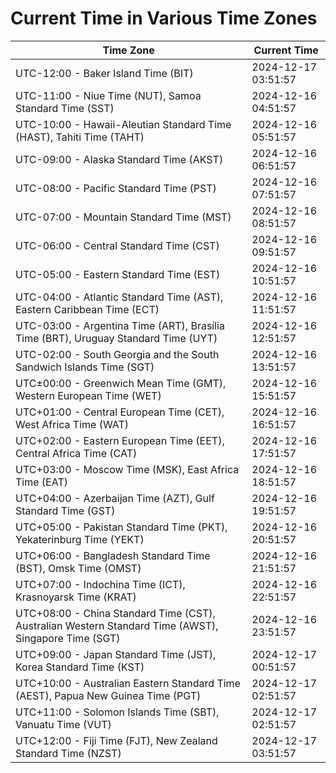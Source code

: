 # Current Time in Various Time Zones

| Time Zone | Current Time |
|-----------|--------------|
| UTC-12:00 - Baker Island Time (BIT) | 2024-12-17 03:51:57 |
| UTC-11:00 - Niue Time (NUT), Samoa Standard Time (SST) | 2024-12-16 04:51:57 |
| UTC-10:00 - Hawaii-Aleutian Standard Time (HAST), Tahiti Time (TAHT) | 2024-12-16 05:51:57 |
| UTC-09:00 - Alaska Standard Time (AKST) | 2024-12-16 06:51:57 |
| UTC-08:00 - Pacific Standard Time (PST) | 2024-12-16 07:51:57 |
| UTC-07:00 - Mountain Standard Time (MST) | 2024-12-16 08:51:57 |
| UTC-06:00 - Central Standard Time (CST) | 2024-12-16 09:51:57 |
| UTC-05:00 - Eastern Standard Time (EST) | 2024-12-16 10:51:57 |
| UTC-04:00 - Atlantic Standard Time (AST), Eastern Caribbean Time (ECT) | 2024-12-16 11:51:57 |
| UTC-03:00 - Argentina Time (ART), Brasília Time (BRT), Uruguay Standard Time (UYT) | 2024-12-16 12:51:57 |
| UTC-02:00 - South Georgia and the South Sandwich Islands Time (SGT) | 2024-12-16 13:51:57 |
| UTC±00:00 - Greenwich Mean Time (GMT), Western European Time (WET) | 2024-12-16 15:51:57 |
| UTC+01:00 - Central European Time (CET), West Africa Time (WAT) | 2024-12-16 16:51:57 |
| UTC+02:00 - Eastern European Time (EET), Central Africa Time (CAT) | 2024-12-16 17:51:57 |
| UTC+03:00 - Moscow Time (MSK), East Africa Time (EAT) | 2024-12-16 18:51:57 |
| UTC+04:00 - Azerbaijan Time (AZT), Gulf Standard Time (GST) | 2024-12-16 19:51:57 |
| UTC+05:00 - Pakistan Standard Time (PKT), Yekaterinburg Time (YEKT) | 2024-12-16 20:51:57 |
| UTC+06:00 - Bangladesh Standard Time (BST), Omsk Time (OMST) | 2024-12-16 21:51:57 |
| UTC+07:00 - Indochina Time (ICT), Krasnoyarsk Time (KRAT) | 2024-12-16 22:51:57 |
| UTC+08:00 - China Standard Time (CST), Australian Western Standard Time (AWST), Singapore Time (SGT) | 2024-12-16 23:51:57 |
| UTC+09:00 - Japan Standard Time (JST), Korea Standard Time (KST) | 2024-12-17 00:51:57 |
| UTC+10:00 - Australian Eastern Standard Time (AEST), Papua New Guinea Time (PGT) | 2024-12-17 02:51:57 |
| UTC+11:00 - Solomon Islands Time (SBT), Vanuatu Time (VUT) | 2024-12-17 02:51:57 |
| UTC+12:00 - Fiji Time (FJT), New Zealand Standard Time (NZST) | 2024-12-17 03:51:57 |
